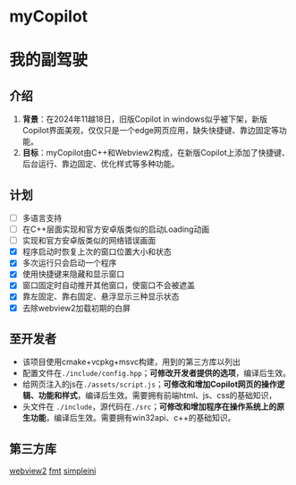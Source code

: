 # myCopilot
# 我的副驾驶

## 介绍
1. **背景**：在2024年11越18日，旧版Copilot in windows似乎被下架，新版Copilot界面美观，仅仅只是一个edge网页应用，缺失快捷键、靠边固定等功能。  
2. **目标**：myCopilot由C++和Webview2构成，在新版Copilot上添加了快捷键、后台运行、靠边固定、优化样式等多种功能。
## 计划
- [ ] 多语言支持
- [ ] 在C++层面实现和官方安卓版类似的启动Loading动画
- [ ] 实现和官方安卓版类似的网络错误画面
- [x] 程序启动时恢复上次的窗口位置大小和状态
- [x] 多次运行只会启动一个程序
- [x] 使用快捷键来隐藏和显示窗口
- [x] 窗口固定时自动推开其他窗口，使窗口不会被遮盖
- [x] 靠左固定、靠右固定、悬浮显示三种显示状态
- [x] 去除webview2加载初期的白屏

## 至开发者
* 该项目使用cmake+vcpkg+msvc构建，用到的第三方库以列出
* 配置文件在`./include/config.hpp`；**可修改开发者提供的选项**，编译后生效。
* 给网页注入的js在`./assets/script.js`；**可修改和增加Copilot网页的操作逻辑、功能和样式**，编译后生效。需要拥有前端html、js、css的基础知识，
* 头文件在 `./include`，源代码在`./src`；**可修改和增加程序在操作系统上的原生功能**，编译后生效。需要拥有win32api、c++的基础知识。

## 第三方库

[webview2](https://learn.microsoft.com/en-us/microsoft-edge/webview2/)
[fmt](https://github.com/fmtlib/fmt)
[simpleini](https://github.com/brofield/simpleini)